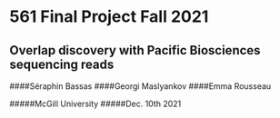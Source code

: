 # 561 Final Project Fall 2021
## Overlap discovery with Pacific Biosciences sequencing reads

####Séraphin Bassas
####Georgi Maslyankov
####Emma Rousseau


#####McGill University
#####Dec. 10th 2021

